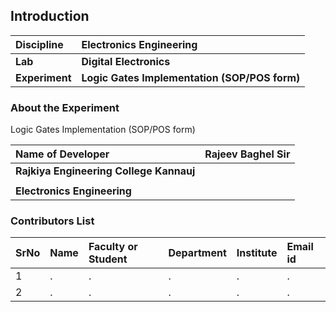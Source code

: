 ## Introduction


<b>Discipline | <b>Electronics Engineering
:--|:--|
<b> Lab | <b>  Digital Electronics
<b> Experiment|     <b> Logic Gates Implementation (SOP/POS form)

### About the Experiment 

 Logic Gates Implementation (SOP/POS form)


<b>Name of Developer | <b> Rajeev Baghel Sir 
:--|:--|
<b> Rajkiya Engineering College Kannauj | <b>  
<b> |     <b>  
<b> Electronics Engineering |  

### Contributors List

SrNo | Name | Faculty or Student | Department| Institute | Email id
:--|:--|:--|:--|:--|:--|
1 | . | . | . | . | .
2 | . | . | . | . | .
